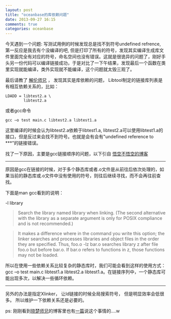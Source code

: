 ```yaml
---
layout: post
title: "oceanbase的库依赖问题"
date: 2013-09-27 16:15
comments: true
categories: oceanbase
---
```


  今天遇到一个问题: 写测试用例的时候发现总是找不到符号undefined refrence, 第一反应是我去有个没编译的吧, 但是打印了所有的符号，发现其实编译生成库文件里面完全有对应的符号，命名空间也没有错误。这就是很诡异的问题了，刚好手头另一份代码可以编译链接成功，于是对比了一下午结果，发现最后一个函数在类里实现就能编译，类外实现就不能编译，这个问题就太毁三观了。

  最后请教了 [解伦师兄](http://weibo.com/cangzhou "Leverly") ， 发现其实是库依赖的问题， Libtool制定的链接库列表是有相互依赖关系的，比如：

<!-- more -->

	LDADD = libtest2.a \
			libtest2.a 

  或者gcc命令

	gcc –o test main.c libtest2.a libtest1.a

  这里编译的时候会认为libtest2.a依赖于libtest1.a, libtest2.a可以使用libtest1.a的接口，但是反过来会找不到符号。也就是会有会有"undefined reference to ***”的链接错误。

  找了一下原因，主要是gcc链接顺序的问题，以下引自 [悟空不悟空的博客](http://www.cnblogs.com/wujianlundao/archive/2012/06/06/2538125.html "使用静态库链接程序")

-----------------

  原因是gcc在链接的时候，对于多个静态库或者.o文件是从前往后依次处理的，如果当前的静态库或.o文件中没有使用的符号，则往后继续寻找，而不会再往前查找。

  下面是man gcc看到的说明：

  -l library

  >   Search the library named library when linking.  (The second alternative with the library as a separate argument is only for POSIX compliance and is not recommended.)

  >  It makes a difference where in the command you write this option; the linker searches and processes libraries and object files in the order they are specified.  Thus, foo.o -lz bar.o searches library z after file foo.o but before bar.o.  If bar.o refers to functions in z, those functions may not be loaded.

  所以在使用一些依赖关系比较复杂的静态库时，我们可能会看到这样的使用方式：gcc –o test main.c libtest1.a libtest2.a libtest1.a。在链接序列中，一个静态库可能出现多次，以解决一些循环依赖。

------------------------

  另外的办法是指定Xlinker， 让ld链接的时候全局搜索符号， 但是明显效率会低很多。 所以维护一下依赖关系还是必要的。

  ps: 刚刚看到[晓楚师兄](http://weibo.com/raywill2 "研究员Raywill")的博客里也有[一篇](http://blog.csdn.net/maray/article/details/7666022 "gcc库的链接顺序导致编译出错的问题")说这个事情的....w
